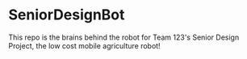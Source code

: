 # SeniorDesignBot
This repo is the brains behind the robot for Team 123's Senior Design Project, the low cost mobile agriculture robot!
